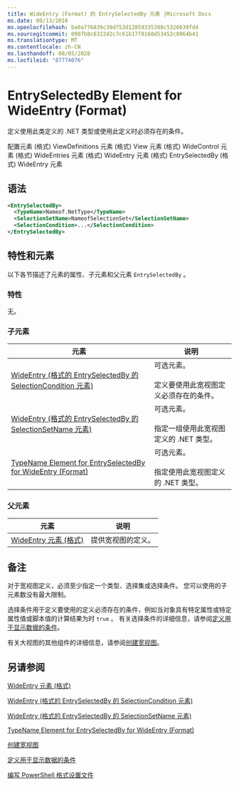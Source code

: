 ```yaml
---
title: WideEntry (Format) 的 EntrySelectedBy 元素 |Microsoft Docs
ms.date: 09/13/2016
ms.openlocfilehash: ba0a776839c39d753d12859335388c5326639fd4
ms.sourcegitcommit: 0907b8c6322d2c7c61b17f8168d53452c8964b41
ms.translationtype: MT
ms.contentlocale: zh-CN
ms.lasthandoff: 08/05/2020
ms.locfileid: "87774076"
---
```

# <a name="entryselectedby-element-for-wideentry-format"></a>EntrySelectedBy Element for WideEntry (Format)

定义使用此类定义的 .NET 类型或使用此定义时必须存在的条件。

配置元素 (格式) ViewDefinitions 元素 (格式) View 元素 (格式) WideControl 元素 (格式) WideEntries 元素 (格式) WideEntry 元素 (格式) EntrySelectedBy (格式) WideEntry 元素

## <a name="syntax"></a>语法

```xml
<EntrySelectedBy>
  <TypeName>Nameof.NetType</TypeName>
  <SelectionSetName>NameofSelectionSet</SelectionSetName>
  <SelectionCondition>...</SelectionCondition>
</EntrySelectedBy>
```

## <a name="attributes-and-elements"></a>特性和元素

以下各节描述了元素的属性、子元素和父元素 `EntrySelectedBy` 。

### <a name="attributes"></a>特性

无。

### <a name="child-elements"></a>子元素

|元素|说明|
|-------------|-----------------|
|[WideEntry (格式的 EntrySelectedBy 的 SelectionCondition 元素) ](./selectioncondition-element-for-entryselectedby-for-widecontrol-format.md)|可选元素。<br /><br /> 定义要使用此宽视图定义必须存在的条件。|
|[WideEntry (格式的 EntrySelectedBy 的 SelectionSetName 元素) ](./selectionsetname-element-for-entryselectedby-for-widecontrol-format.md)|可选元素。<br /><br /> 指定一组使用此宽视图定义的 .NET 类型。|
|[TypeName Element for EntrySelectedBy for WideEntry (Format)](./typename-element-for-entryselectedby-for-wideentry-format.md)|可选元素。<br /><br /> 指定使用此宽视图定义的 .NET 类型。|

### <a name="parent-elements"></a>父元素

|元素|说明|
|-------------|-----------------|
|[WideEntry 元素 (格式) ](./wideentry-element-for-widecontrol-format.md)|提供宽视图的定义。|

## <a name="remarks"></a>备注

对于宽视图定义，必须至少指定一个类型、选择集或选择条件。 您可以使用的子元素数没有最大限制。

选择条件用于定义要使用的定义必须存在的条件，例如当对象具有特定属性或特定属性值或脚本值的计算结果为时 `true` 。 有关选择条件的详细信息，请参阅[定义用于显示数据的条件](./defining-conditions-for-displaying-data.md)。

有关大视图的其他组件的详细信息，请参阅[创建宽视图](./creating-a-wide-view.md)。

## <a name="see-also"></a>另请参阅

[WideEntry 元素 (格式) ](./wideentry-element-for-widecontrol-format.md)

[WideEntry (格式的 EntrySelectedBy 的 SelectionCondition 元素) ](./selectioncondition-element-for-entryselectedby-for-widecontrol-format.md)

[WideEntry (格式的 EntrySelectedBy 的 SelectionSetName 元素) ](./selectionsetname-element-for-entryselectedby-for-widecontrol-format.md)

[TypeName Element for EntrySelectedBy for WideEntry (Format)](./typename-element-for-entryselectedby-for-wideentry-format.md)

[创建宽视图](./creating-a-wide-view.md)

[定义用于显示数据的条件](./defining-conditions-for-displaying-data.md)

[编写 PowerShell 格式设置文件](./writing-a-powershell-formatting-file.md)
